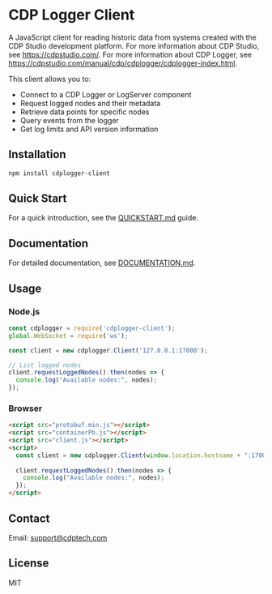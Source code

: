 # CDP Logger Client

A JavaScript client for reading historic data from systems created with the CDP Studio development platform. 
For more information about CDP Studio, see https://cdpstudio.com/.
For more information about CDP Logger, see https://cdpstudio.com/manual/cdp/cdplogger/cdplogger-index.html.

This client allows you to:
- Connect to a CDP Logger or LogServer component
- Request logged nodes and their metadata
- Retrieve data points for specific nodes
- Query events from the logger
- Get log limits and API version information

## Installation

```bash
npm install cdplogger-client
```

## Quick Start

For a quick introduction, see the [QUICKSTART.md](QUICKSTART.md) guide.

## Documentation

For detailed documentation, see [DOCUMENTATION.md](DOCUMENTATION.md).

## Usage

### Node.js

```javascript
const cdplogger = require('cdplogger-client');
global.WebSocket = require('ws');

const client = new cdplogger.Client('127.0.0.1:17000');

// List logged nodes
client.requestLoggedNodes().then(nodes => {
  console.log("Available nodes:", nodes);
});
```

### Browser

```html
<script src="protobuf.min.js"></script>
<script src="containerPb.js"></script>
<script src="client.js"></script>
<script>
  const client = new cdplogger.Client(window.location.hostname + ":17000");
  
  client.requestLoggedNodes().then(nodes => {
    console.log("Available nodes:", nodes);
  });
</script>
```

## Contact

Email: support@cdptech.com

## License

MIT